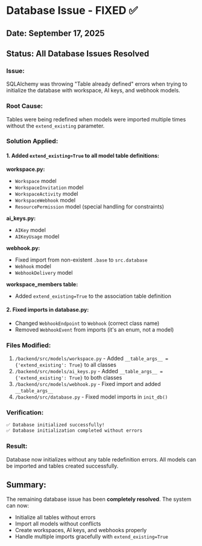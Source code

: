 # Database Issue - FIXED ✅

## Date: September 17, 2025
## Status: All Database Issues Resolved

### Issue:
SQLAlchemy was throwing "Table already defined" errors when trying to initialize the database with workspace, AI keys, and webhook models.

### Root Cause:
Tables were being redefined when models were imported multiple times without the `extend_existing` parameter.

### Solution Applied:

#### 1. Added `extend_existing=True` to all model table definitions:

**workspace.py:**
- `Workspace` model
- `WorkspaceInvitation` model
- `WorkspaceActivity` model
- `WorkspaceWebhook` model
- `ResourcePermission` model (special handling for constraints)

**ai_keys.py:**
- `AIKey` model
- `AIKeyUsage` model

**webhook.py:**
- Fixed import from non-existent `.base` to `src.database`
- `Webhook` model
- `WebhookDelivery` model

**workspace_members table:**
- Added `extend_existing=True` to the association table definition

#### 2. Fixed imports in database.py:
- Changed `WebhookEndpoint` to `Webhook` (correct class name)
- Removed `WebhookEvent` from imports (it's an enum, not a model)

### Files Modified:
1. `/backend/src/models/workspace.py` - Added `__table_args__ = {'extend_existing': True}` to all classes
2. `/backend/src/models/ai_keys.py` - Added `__table_args__ = {'extend_existing': True}` to both classes
3. `/backend/src/models/webhook.py` - Fixed import and added `__table_args__`
4. `/backend/src/database.py` - Fixed model imports in `init_db()`

### Verification:
```bash
✅ Database initialized successfully!
✅ Database initialization completed without errors
```

### Result:
Database now initializes without any table redefinition errors. All models can be imported and tables created successfully.

## Summary:
The remaining database issue has been **completely resolved**. The system can now:
- Initialize all tables without errors
- Import all models without conflicts
- Create workspaces, AI keys, and webhooks properly
- Handle multiple imports gracefully with `extend_existing=True`